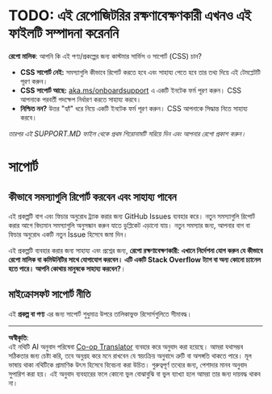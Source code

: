 <!--
CO_OP_TRANSLATOR_METADATA:
{
  "original_hash": "b7244261ee19497082edf33bcce64717",
  "translation_date": "2025-09-09T18:51:32+00:00",
  "source_file": "SUPPORT.md",
  "language_code": "bn"
}
-->
# TODO: এই রেপোজিটরির রক্ষণাবেক্ষণকারী এখনও এই ফাইলটি সম্পাদনা করেননি

**রেপো মালিক**: আপনি কি এই পণ্য/প্রকল্পের জন্য কাস্টমার সার্ভিস ও সাপোর্ট (CSS) চান?

- **CSS সাপোর্ট নেই:** সমস্যাগুলি কীভাবে রিপোর্ট করতে হবে এবং সাহায্য পেতে হবে তার তথ্য দিয়ে এই টেমপ্লেটটি পূরণ করুন।
- **CSS সাপোর্ট আছে:** [aka.ms/onboardsupport](https://aka.ms/onboardsupport) এ একটি ইনটেক ফর্ম পূরণ করুন। CSS আপনাকে পরবর্তী পদক্ষেপ নির্ধারণ করতে সাহায্য করবে।
- **নিশ্চিত নন?** উত্তর "হ্যাঁ" ধরে নিয়ে একটি ইনটেক ফর্ম পূরণ করুন। CSS আপনাকে সিদ্ধান্ত নিতে সাহায্য করবে।

*তারপর এই SUPPORT.MD ফাইল থেকে প্রথম শিরোনামটি সরিয়ে দিন এবং আপনার রেপো প্রকাশ করুন।*

# সাপোর্ট

## কীভাবে সমস্যাগুলি রিপোর্ট করবেন এবং সাহায্য পাবেন  

এই প্রকল্পটি বাগ এবং ফিচার অনুরোধ ট্র্যাক করার জন্য GitHub Issues ব্যবহার করে। নতুন সমস্যাগুলি রিপোর্ট করার আগে বিদ্যমান সমস্যাগুলি অনুসন্ধান করুন যাতে ডুপ্লিকেট এড়ানো যায়। নতুন সমস্যার জন্য, আপনার বাগ বা ফিচার অনুরোধ একটি নতুন Issue হিসেবে জমা দিন।

এই প্রকল্পটি ব্যবহার করার জন্য সাহায্য এবং প্রশ্নের জন্য, **রেপো রক্ষণাবেক্ষণকারী: এখানে নির্দেশনা যোগ করুন যে কীভাবে রেপো মালিক বা কমিউনিটির সাথে যোগাযোগ করবেন। এটি একটি Stack Overflow ট্যাগ বা অন্য কোনো চ্যানেল হতে পারে। আপনি কোথায় মানুষকে সাহায্য করবেন?**।

## মাইক্রোসফট সাপোর্ট নীতি  

এই **প্রকল্প বা পণ্য** এর জন্য সাপোর্ট শুধুমাত্র উপরে তালিকাভুক্ত রিসোর্সগুলিতে সীমাবদ্ধ।

---

**অস্বীকৃতি**:  
এই নথিটি AI অনুবাদ পরিষেবা [Co-op Translator](https://github.com/Azure/co-op-translator) ব্যবহার করে অনুবাদ করা হয়েছে। আমরা যথাসম্ভব সঠিকতার জন্য চেষ্টা করি, তবে অনুগ্রহ করে মনে রাখবেন যে স্বয়ংক্রিয় অনুবাদে ত্রুটি বা অসঙ্গতি থাকতে পারে। মূল ভাষায় থাকা নথিটিকে প্রামাণিক উৎস হিসেবে বিবেচনা করা উচিত। গুরুত্বপূর্ণ তথ্যের জন্য, পেশাদার মানব অনুবাদ সুপারিশ করা হয়। এই অনুবাদ ব্যবহারের ফলে কোনো ভুল বোঝাবুঝি বা ভুল ব্যাখ্যা হলে আমরা তার জন্য দায়বদ্ধ থাকব না।
